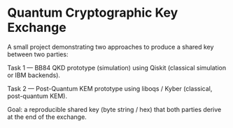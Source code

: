 # Quantum Cryptographic Key Exchange

A small project demonstrating two approaches to produce a shared key between two parties:

Task 1 — BB84 QKD prototype (simulation) using Qiskit (classical simulation or IBM backends).

Task 2 — Post-Quantum KEM prototype using liboqs / Kyber (classical, post-quantum KEM).

Goal: a reproducible shared key (byte string / hex) that both parties derive at the end of the exchange.
